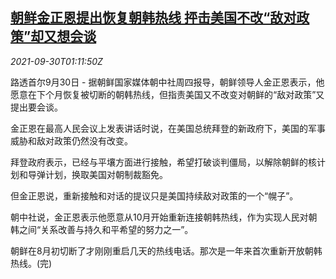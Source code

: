 <!--1632965462000-->
[朝鲜金正恩提出恢复朝韩热线 抨击美国不改“敌对政策”却又想会谈](https://cn.reuters.com/article/north-korea-kim-hotline-0929-wedn-idCNKBS2GQ02G)
------

<div><i>2021-09-30T01:11:50Z</i></div><p>路透首尔9月30日 - 据朝鲜国家媒体朝中社周四报导，朝鲜领导人金正恩表示，他愿意在下个月恢复被切断的朝韩热线，但指责美国又不改变对朝鲜的“敌对政策”又提出要会谈。</p><p>金正恩在最高人民会议上发表讲话时说，在美国总统拜登的新政府下，美国的军事威胁和敌对政策仍然没有改变。</p><p>拜登政府表示，已经与平壤方面进行接触，希望打破谈判僵局，以解除朝鲜的核计划和导弹计划，换取美国对朝制裁豁免。</p><p>但金正恩说，重新接触和对话的提议只是美国持续敌对政策的一个“幌子”。</p><p>朝中社说，金正恩表示他愿意从10月开始重新连接朝韩热线，作为实现人民对朝韩之间“关系改善与持久和平希望的努力之一”。</p><p>朝鲜在8月初切断了才刚刚重启几天的热线电话。那次是一年来首次重新开放朝韩热线。(完)</p>
